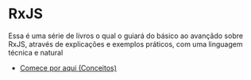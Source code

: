 # RxJS

Essa é uma série de livros o qual o guiará do básico ao avançãdo sobre RxJS, através de explicações e exemplos práticos, com uma linguagem técnica e natural

* [Comece por aqui (Conceitos)](./concepts/concepts.md)